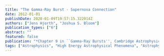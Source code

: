 ```yaml
---
title: "The Gamma-Ray Burst - Supernova Connection"
date: 2012-01-01
publishDate: 2020-01-09T19:57:15.322014Z
authors: ["Jens Hjorth", "Joshua S. Bloom"]
publication_types: ["6"]
abstract: ""
featured: false
publication: "*Chapter 9 in ``Gamma-Ray Bursts'', Cambridge Astrophysics Series 51,  eds. C. Kouveliotou, R. A. M. J. Wijers and S. Woosley, Cambridge University Press (Cambridge), p. 169-190*"
tags: ["Astrophysics", "High Energy Astrophysical Phenomena", "Astrophysics - High Energy Astrophysical Phenomena"]
---
```


